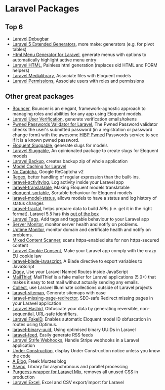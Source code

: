 # Laravel Packages

## Top 6

- [Laravel Debugbar](https://github.com/barryvdh/laravel-debugbar)
- [Laravel 5 Extended Generators](https://github.com/laracasts/Laravel-5-Generators-Extended), more make: generators (e.g. for pivot tables)
- [Html Menu Generator for Laravel](https://github.com/spatie/laravel-menu), generate menus with options to automatically highlight active menu entry
- [Laravel HTML](https://github.com/spatie/laravel-html), Painless html generation (replaces old HTML and FORM helpers)
- [Laravel Medialibrary](https://github.com/spatie/laravel-medialibrary), Associate files with Eloquent models
- [Laravel Permissions](https://github.com/spatie/laravel-permission), Associate users with roles and permissions

## Other great packages

- [Bouncer](https://github.com/JosephSilber/bouncer), Bouncer is an elegant, framework-agnostic approach to managing roles and abilities for any app using Eloquent models.
- [Laravel User Verification](https://github.com/jrean/laravel-user-verification), generate verification emails/tokens
- [Pwned Passwords Validator for Laravel](https://github.com/valorin/pwned-validator), The Pwned Password validator checks the user's submitted password (in a registration or password change form) with the awesome [HIBP Pwned](https://haveibeenpwned.com/Passwords) Passwords service to see if it is a known pwned password.
- [Eloquent Sluggable](https://github.com/cviebrock/eloquent-sluggable), generate slugs for models
- [Laravel Sluggable](https://github.com/spatie/laravel-sluggable), An opinionated package to create slugs for Eloquent models
- [Laravel Backup](https://github.com/spatie/laravel-backup), creates backup zip of whole application
- [Model Caching for Laravel](https://github.com/GeneaLabs/laravel-model-caching)
- [No Captcha](https://github.com/anhskohbo/no-captcha), Google ReCaptcha v2
- [Regex](https://github.com/spatie/regex), better handling of regular expression than the built-ins.
- [laravel-activitylog](https://github.com/spatie/laravel-activitylog), Log activity inside your Laravel app
- [laravel-translatable](https://github.com/spatie/laravel-translatable), Making Eloquent models translatable
- [eloquent-sortable](https://github.com/spatie/eloquent-sortable), Sortable behaviour for Eloquent models
- [laravel-model-status](https://github.com/spatie/laravel-model-status), allows models to have a status and log history of status changes
- [laravel-fractal](https://github.com/spatie/laravel-fractal), helps prepare data to build APIs (i.e. get it in the right format). Laravel 5.5 has this [out of the box](https://laravel.com/docs/5.5/eloquent-resources)
- [Laravel Tags](https://github.com/spatie/laravel-tags), Add tags and taggable behaviour to your Laravel app
- [Server Monitor](https://github.com/spatie/laravel-server-monitor), monitor server health and notify on problems.
- [Uptime Monitor](https://github.com/spatie/laravel-uptime-monitor), monitor domain and certificate health and notify on problems.
- [Mixed Content Scanner](https://github.com/spatie/mixed-content-scanner), scans https-enabled site for non https-secured content
- [Laravel Cookie Consent](https://github.com/spatie/laravel-cookie-consent), Make your Laravel app comply with the crazy EU cookie law
- [laravel-blade-javascript](https://github.com/spatie/laravel-blade-javascript), A Blade directive to export variables to JavaScript
- [Ziggy](https://github.com/tightenco/ziggy), Use your Laravel Named Routes inside JavaScript
- [MailThief](https://github.com/tightenco/mailthief), MailThief is a fake mailer for Laravel applications (5.0+) that makes it easy to test mail without actually sending any emails.
- [Collect](https://github.com/tightenco/collect), use Laravel Illuminate collections outside of Laravel projects
- [laravel-sitemap](https://github.com/spatie/laravel-sitemap), Generate sitemaps with ease
- [laravel-missing-page-redirector](https://github.com/spatie/laravel-missing-page-redirector), SEO-safe Redirect missing pages in your Laravel application
- [Laravel Hashid](https://github.com/ElfSundae/laravel-hashid), Obfuscate your data by generating reversible, non-sequential, URL-safe identifiers.
- [Laravel FakeID](https://github.com/Propaganistas/Laravel-FakeId), Enables automatic Eloquent model ID obfuscation in routes using Optimus.
- [laravel-binary-uuid](https://github.com/spatie/laravel-binary-uuid), Using optimised binary UUIDs in Laravel
- [laravel-feed](https://github.com/spatie/laravel-feed), Easily generate RSS feeds
- [Laravel Strife Webhooks](https://github.com/spatie/laravel-stripe-webhooks), Handle Stripe webhooks in a Laravel application
- [Under Construction](https://github.com/larsjanssen6/underconstruction), display Under Construction notice unless you know the code
- [A Blog](https://github.com/spatie/murze.be), Freek Murzes blog
- [Async](https://github.com/spatie/async), Library for asynchronous and parallel processing
- [Purgecss wrapper for Laravel Mix](https://github.com/spatie/laravel-mix-purgecss), removes all unused CSS in production
- [Laravel Excel](https://github.com/Maatwebsite/Laravel-Excel), Excel and CSV export/import for Laravel
